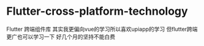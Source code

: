 # Flutter-cross-platform-technology
Flutter 跨端组件库
其实我更偏向vue的学习所以喜欢upiapp的学习 但flutter跨端更广也可以学习一下 好几个月的坚持不能白费

